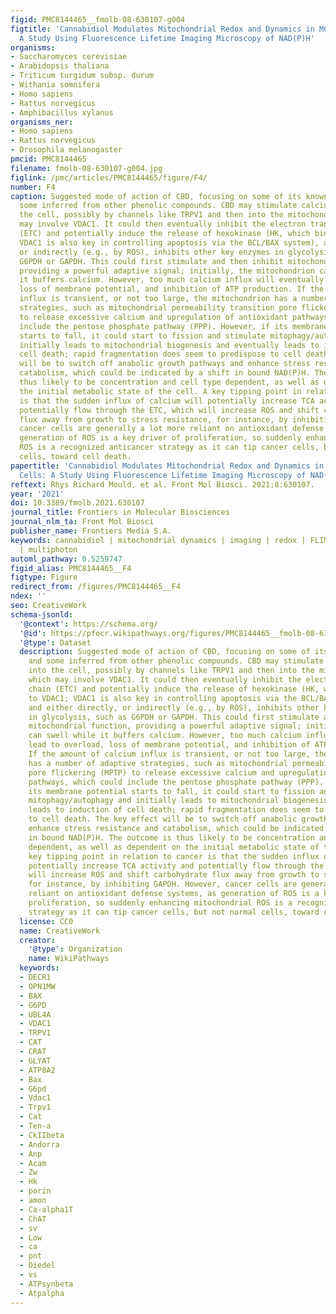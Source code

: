 ```yaml
---
figid: PMC8144465__fmolb-08-630107-g004
figtitle: 'Cannabidiol Modulates Mitochondrial Redox and Dynamics in MCF7 Cancer Cells:
  A Study Using Fluorescence Lifetime Imaging Microscopy of NAD(P)H'
organisms:
- Saccharomyces cerevisiae
- Arabidopsis thaliana
- Triticum turgidum subsp. durum
- Withania somnifera
- Homo sapiens
- Rattus norvegicus
- Amphibacillus xylanus
organisms_ner:
- Homo sapiens
- Rattus norvegicus
- Drosophila melanogaster
pmcid: PMC8144465
filename: fmolb-08-630107-g004.jpg
figlink: /pmc/articles/PMC8144465/figure/F4/
number: F4
caption: Suggested mode of action of CBD, focusing on some of its known targets, and
  some inferred from other phenolic compounds. CBD may stimulate calcium uptake into
  the cell, possibly by channels like TRPV1 and then into the mitochondria, which
  may involve VDAC1. It could then eventually inhibit the electron transport chain
  (ETC) and potentially induce the release of hexokinase (HK, which binds to VDAC1;
  VDAC1 is also key in controlling apoptosis via the BCL/BAX system), and either directly,
  or indirectly (e.g., by ROS), inhibits other key enzymes in glycolysis, such as
  G6PDH or GAPDH. This could first stimulate and then inhibit mitochondrial function,
  providing a powerful adaptive signal; initially, the mitochondrion can swell while
  it buffers calcium. However, too much calcium influx will eventually lead to overload,
  loss of membrane potential, and inhibition of ATP production. If the amount of calcium
  influx is transient, or not too large, the mitochondrion has a number of adaptive
  strategies, such as mitochondrial permeability transition pore flickering (MPTP)
  to release excessive calcium and upregulation of antioxidant pathways, which could
  include the pentose phosphate pathway (PPP). However, if its membrane potential
  starts to fall, it could start to fission and stimulate mitophagy/autophagy and
  initially leads to mitochondrial biogenesis and eventually leads to induction of
  cell death; rapid fragmentation does seem to predispose to cell death. The key effect
  will be to switch off anabolic growth pathways and enhance stress resistance and
  catabolism, which could be indicated by a shift in bound NAD(P)H. The outcome is
  thus likely to be concentration and cell type dependent, as well as dependent on
  the initial metabolic state of the cell. A key tipping point in relation to cancer
  is that the sudden influx of calcium will potentially increase TCA activity and
  potentially flow through the ETC, which will increase ROS and shift carbohydrate
  flux away from growth to stress resistance, for instance, by inhibiting GAPDH. However,
  cancer cells are generally a lot more reliant on antioxidant defense systems, as
  generation of ROS is a key driver of proliferation, so suddenly enhancing mitochondrial
  ROS is a recognized anticancer strategy as it can tip cancer cells, but not normal
  cells, toward cell death.
papertitle: 'Cannabidiol Modulates Mitochondrial Redox and Dynamics in MCF7 Cancer
  Cells: A Study Using Fluorescence Lifetime Imaging Microscopy of NAD(P)H.'
reftext: Rhys Richard Mould, et al. Front Mol Biosci. 2021;8:630107.
year: '2021'
doi: 10.3389/fmolb.2021.630107
journal_title: Frontiers in Molecular Biosciences
journal_nlm_ta: Front Mol Biosci
publisher_name: Frontiers Media S.A.
keywords: cannabidiol | mitochondrial dynamics | imaging | redox | FLIM | NADH autofluorescence
  | multiphoton
automl_pathway: 0.5259747
figid_alias: PMC8144465__F4
figtype: Figure
redirect_from: /figures/PMC8144465__F4
ndex: ''
seo: CreativeWork
schema-jsonld:
  '@context': https://schema.org/
  '@id': https://pfocr.wikipathways.org/figures/PMC8144465__fmolb-08-630107-g004.html
  '@type': Dataset
  description: Suggested mode of action of CBD, focusing on some of its known targets,
    and some inferred from other phenolic compounds. CBD may stimulate calcium uptake
    into the cell, possibly by channels like TRPV1 and then into the mitochondria,
    which may involve VDAC1. It could then eventually inhibit the electron transport
    chain (ETC) and potentially induce the release of hexokinase (HK, which binds
    to VDAC1; VDAC1 is also key in controlling apoptosis via the BCL/BAX system),
    and either directly, or indirectly (e.g., by ROS), inhibits other key enzymes
    in glycolysis, such as G6PDH or GAPDH. This could first stimulate and then inhibit
    mitochondrial function, providing a powerful adaptive signal; initially, the mitochondrion
    can swell while it buffers calcium. However, too much calcium influx will eventually
    lead to overload, loss of membrane potential, and inhibition of ATP production.
    If the amount of calcium influx is transient, or not too large, the mitochondrion
    has a number of adaptive strategies, such as mitochondrial permeability transition
    pore flickering (MPTP) to release excessive calcium and upregulation of antioxidant
    pathways, which could include the pentose phosphate pathway (PPP). However, if
    its membrane potential starts to fall, it could start to fission and stimulate
    mitophagy/autophagy and initially leads to mitochondrial biogenesis and eventually
    leads to induction of cell death; rapid fragmentation does seem to predispose
    to cell death. The key effect will be to switch off anabolic growth pathways and
    enhance stress resistance and catabolism, which could be indicated by a shift
    in bound NAD(P)H. The outcome is thus likely to be concentration and cell type
    dependent, as well as dependent on the initial metabolic state of the cell. A
    key tipping point in relation to cancer is that the sudden influx of calcium will
    potentially increase TCA activity and potentially flow through the ETC, which
    will increase ROS and shift carbohydrate flux away from growth to stress resistance,
    for instance, by inhibiting GAPDH. However, cancer cells are generally a lot more
    reliant on antioxidant defense systems, as generation of ROS is a key driver of
    proliferation, so suddenly enhancing mitochondrial ROS is a recognized anticancer
    strategy as it can tip cancer cells, but not normal cells, toward cell death.
  license: CC0
  name: CreativeWork
  creator:
    '@type': Organization
    name: WikiPathways
  keywords:
  - DECR1
  - OPN1MW
  - BAX
  - G6PD
  - UBL4A
  - VDAC1
  - TRPV1
  - CAT
  - CRAT
  - GLYAT
  - ATP8A2
  - Bax
  - G6pd
  - Vdac1
  - Trpv1
  - Cat
  - Ten-a
  - CkIIbeta
  - Andorra
  - Anp
  - Acam
  - Zw
  - Hk
  - porin
  - amon
  - Ca-alpha1T
  - ChAT
  - sv
  - Low
  - ca
  - pnt
  - Diedel
  - vs
  - ATPsynbeta
  - Atpalpha
---
```

